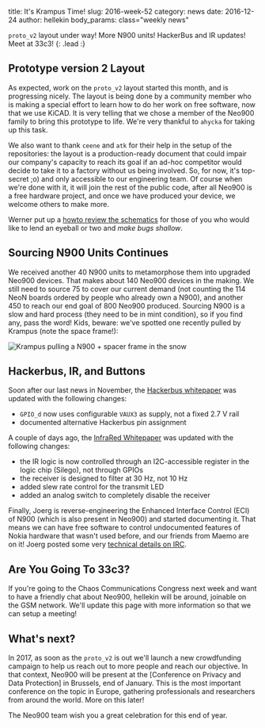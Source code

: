 title:    It's Krampus Time!
slug:     2016-week-52
category: news
date:     2016-12-24
author:   hellekin
body_params: class="weekly news"

`proto_v2` layout under way!  More N900 units!  HackerBus and IR
updates!  Meet at 33c3!
{: .lead :}

## Prototype version 2 Layout 

As expected, work on the `proto_v2` layout started this month, and is
progressing nicely.  The layout is being done by a community member
who is making a special effort to learn how to do her work on free
software, now that we use KiCAD.  It is very telling that we chose a
member of the Neo900 family to bring this prototype to life.  We're
very thankful to `ahycka` for taking up this task.

We also want to thank `ceene` and `atk` for their help in the setup of
the repositories: the layout is a production-ready document that could
impair our company's capacity to reach its goal if an ad-hoc
competitor would decide to take it to a factory without us being
involved.  So, for now, it's top-secret ;o) and only accessible to our
engineering team.  Of course when we're done with it, it will join the
rest of the public code, after all Neo900 is a free hardware project,
and once we have produced your device, we welcome others to make more.

Werner put up a [howto review the
schematics](/stuff/kicad/proto_v2/2016-11-20/review-howto.html) for
those of you who would like to lend an eyeball or two and _make bugs
shallow_.

## Sourcing N900 Units Continues

We received another 40 N900 units to metamorphose them into upgraded
Neo900 devices.  That makes about 140 Neo900 devices in the making.
We still need to source 75 to cover our current demand (not counting
the 114 NeoN boards ordered by people who already own a N900), and
another 450 to reach our end goal of 800 Neo900 produced.  Sourcing
N900 is a slow and hard process (they need to be in mint condition),
so if you find any, pass the word!  Kids, beware: we've spotted one
recently pulled by Krampus (note the space frame!):

![Krampus pulling a N900 + spacer frame in the snow](/stuff/paste/pull-Aiy2aigh.jpg)

## Hackerbus, IR, and Buttons

Soon after our last news in November, the [Hackerbus whitepaper][hb]
was updated with the following changes:

- `GPIO_d` now uses configurable `VAUX3` as supply, not a fixed 2.7 V
  rail
- documented alternative Hackerbus pin assignment

[hb]: /stuff/papers/hb.pdf

A couple of days ago, the [InfraRed Whitepaper][ir] was updated with
the following changes:

- the IR logic is now controlled through an I2C-accessible register in
  the logic chip (Silego), not through GPIOs
- the receiver is designed to filter at 30 Hz, not 10 Hz
- added slew rate control for the transmit LED
- added an analog switch to completely disable the receiver

[ir]: /stuff/papers/ir.pdf

Finally, Joerg is reverse-engineering the Enhanced Interface Control
(ECI) of N900 (which is also present in Neo900) and started
documenting it.  That means we can have free software to control
undocumented features of Nokia hardware that wasn't used before, and
our friends from Maemo are on it!  Joerg posted some very [technical
details on IRC][d].

[d]: http://mg.pov.lt/maemo-irclog/%23maemo.2016-12-23.log.html#t2016-12-23T11:22:12

## Are You Going To 33c3?

If you're going to the Chaos Communications Congress next week and
want to have a friendly chat about Neo900, hellekin will be around,
joinable on the GSM network.  We'll update this page with more
information so that we can setup a meeting!

## What's next?

In 2017, as soon as the `proto_v2` is out we'll launch a new
crowdfunding campaign to help us reach out to more people and reach
our objective.  In that context, Neo900 will be present at the
[Conference on Privacy and Data Protection] in Brussels, end of
January.  This is the most important conference on the topic in
Europe, gathering professionals and researchers from around the world.
More on this later!

The Neo900 team wish you a great celebration for this end of year.

